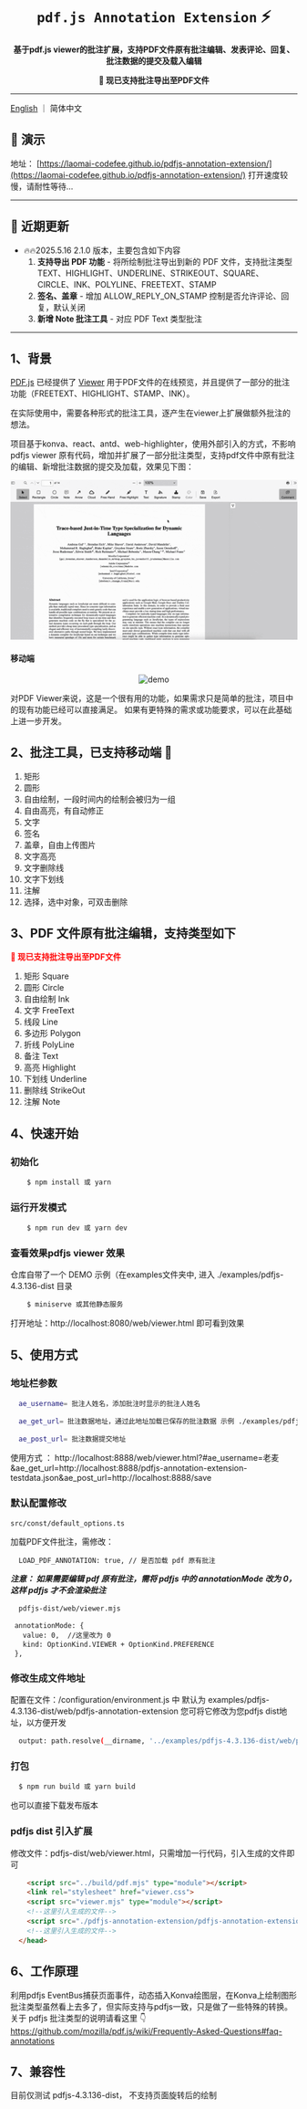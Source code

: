 <div>
    <h1 align="center"><code>pdf.js Annotation Extension</code> ⚡️ </h1>
    <p align="center">
        <strong>基于pdf.js viewer的批注扩展，支持PDF文件原有批注编辑、发表评论、回复、批注数据的提交及载入编辑</strong>
      </p>
    <p align="center">
        <strong>🚀 现已支持批注导出至PDF文件</strong>
    </p>
</div>

---

[English](./README.md) ｜ 简体中文

## 🧭 演示

地址： [https://laomai-codefee.github.io/pdfjs-annotation-extension/](https://laomai-codefee.github.io/pdfjs-annotation-extension/)
打开速度较慢，请耐性等待...

--- 

## 📣 近期更新

* 🔥🔥2025.5.16  2.1.0 版本，主要包含如下内容
  1. **支持导出 PDF 功能** - 将所绘制批注导出到新的 PDF 文件，支持批注类型 TEXT、HIGHLIGHT、UNDERLINE、STRIKEOUT、SQUARE、CIRCLE、INK、POLYLINE、FREETEXT、STAMP
  2. **签名、盖章** - 增加 ALLOW_REPLY_ON_STAMP 控制是否允许评论、回复，默认关闭
  3. **新增 Note 批注工具** - 对应 PDF Text 类型批注

--- 

## 1、背景

[PDF.js](https://mozilla.github.io/pdf.js/) 已经提供了 [Viewer](https://mozilla.github.io/pdf.js/web/viewer.html) 用于PDF文件的在线预览，并且提供了一部分的批注功能（FREETEXT、HIGHLIGHT、STAMP、INK）。

在实际使用中，需要各种形式的批注工具，逐产生在viewer上扩展做额外批注的想法。

项目基于konva、react、antd、web-highlighter，使用外部引入的方式，不影响 pdfjs viewer 原有代码，增加并扩展了一部分批注类型，支持pdf文件中原有批注的编辑、新增批注数据的提交及加载，效果见下图：

<div align="center">
  <img src="/examples/demo.gif" alt="demo" />
</div>

#### 移动端

<div align="center">
  <img src="/examples/mobile.gif" alt="demo" />
</div>

对PDF Viewer来说，这是一个很有用的功能，如果需求只是简单的批注，项目中的现有功能已经可以直接满足。
如果有更特殊的需求或功能要求，可以在此基础上进一步开发。

## 2、批注工具，已支持移动端 📱

1. 矩形
2. 圆形
3. 自由绘制，一段时间内的绘制会被归为一组
4. 自由高亮，有自动修正
5. 文字
6. 签名
7. 盖章，自由上传图片
8. 文字高亮
9. 文字删除线
10. 文字下划线
11. 注解
12. 选择，选中对象，可双击删除

## 3、PDF 文件原有批注编辑，支持类型如下

<strong style="color:red">🚀 现已支持批注导出至PDF文件</strong>

1. 矩形 Square
2. 圆形 Circle
3. 自由绘制 Ink
4. 文字 FreeText
5. 线段 Line
6. 多边形 Polygon
7. 折线 PolyLine
8. 备注 Text
9. 高亮 Highlight
10. 下划线 Underline
11. 删除线 StrikeOut
12. 注解 Note

## 4、快速开始

### 初始化

```bash
    $ npm install 或 yarn
```

### 运行开发模式

```bash
    $ npm run dev 或 yarn dev
```

### 查看效果pdfjs viewer 效果

仓库自带了一个 DEMO 示例（在examples文件夹中, 进入 ./examples/pdfjs-4.3.136-dist 目录

```bash
    $ miniserve 或其他静态服务
```

打开地址：http://localhost:8080/web/viewer.html 即可看到效果

## 5、使用方式

### 地址栏参数

```bash
  ae_username= 批注人姓名，添加批注时显示的批注人姓名
```

```bash
  ae_get_url= 批注数据地址，通过此地址加载已保存的批注数据 示例 ./examples/pdfjs-4.3.136-dist/pdfjs-annotation-extension-testdata.json
```

```bash
  ae_post_url= 批注数据提交地址
```

使用方式 ： http://localhost:8888/web/viewer.html?#ae_username=老麦&ae_get_url=http://localhost:8888/pdfjs-annotation-extension-testdata.json&ae_post_url=http://localhost:8888/save

### 默认配置修改

```
src/const/default_options.ts
```

加载PDF文件批注，需修改：

```
  LOAD_PDF_ANNOTATION: true, // 是否加载 pdf 原有批注 
```

***注意： 如果需要编辑 pdf 原有批注，需将 pdfjs 中的 annotationMode 改为 0，这样 pdfjs 才不会渲染批注***

```
  pdfjs-dist/web/viewer.mjs
```

```
 annotationMode: {
   value: 0,  //这里改为 0
   kind: OptionKind.VIEWER + OptionKind.PREFERENCE
 },
```

### 修改生成文件地址

配置在文件：/configuration/environment.js 中
默认为 examples/pdfjs-4.3.136-dist/web/pdfjs-annotation-extension
您可将它修改为您pdfjs dist地址，以方便开发

```bash
  output: path.resolve(__dirname, '../examples/pdfjs-4.3.136-dist/web/pdfjs-annotation-extension'),
```

### 打包

```bash
  $ npm run build 或 yarn build
```

也可以直接下载发布版本

### pdfjs dist 引入扩展

修改文件：pdfjs-dist/web/viewer.html，只需增加一行代码，引入生成的文件即可

```html
    <script src="../build/pdf.mjs" type="module"></script>
    <link rel="stylesheet" href="viewer.css">
    <script src="viewer.mjs" type="module"></script>
    <!--这里引入生成的文件-->
    <script src="./pdfjs-annotation-extension/pdfjs-annotation-extension.js" type="module"></script>
    <!--这里引入生成的文件-->
  </head>
```

## 6、工作原理

利用pdfjs EventBus捕获页面事件，动态插入Konva绘图层，在Konva上绘制图形
批注类型虽然看上去多了，但实际支持与pdfjs一致，只是做了一些特殊的转换。
关于 pdfjs 批注类型的说明请看这里 👇
https://github.com/mozilla/pdf.js/wiki/Frequently-Asked-Questions#faq-annotations

## 7、兼容性

目前仅测试 pdfjs-4.3.136-dist， 不支持页面旋转后的绘制
